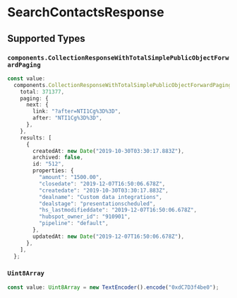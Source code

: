 # SearchContactsResponse


## Supported Types

### `components.CollectionResponseWithTotalSimplePublicObjectForwardPaging`

```typescript
const value:
  components.CollectionResponseWithTotalSimplePublicObjectForwardPaging = {
    total: 371377,
    paging: {
      next: {
        link: "?after=NTI1Cg%3D%3D",
        after: "NTI1Cg%3D%3D",
      },
    },
    results: [
      {
        createdAt: new Date("2019-10-30T03:30:17.883Z"),
        archived: false,
        id: "512",
        properties: {
          "amount": "1500.00",
          "closedate": "2019-12-07T16:50:06.678Z",
          "createdate": "2019-10-30T03:30:17.883Z",
          "dealname": "Custom data integrations",
          "dealstage": "presentationscheduled",
          "hs_lastmodifieddate": "2019-12-07T16:50:06.678Z",
          "hubspot_owner_id": "910901",
          "pipeline": "default",
        },
        updatedAt: new Date("2019-12-07T16:50:06.678Z"),
      },
    ],
  };
```

### `Uint8Array`

```typescript
const value: Uint8Array = new TextEncoder().encode("0xdC7D3f4be0");
```

